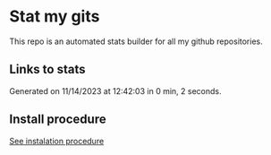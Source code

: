 # Stat my gits

This repo is an automated stats builder for all my github repositories.

## Links to stats


Generated on 11/14/2023 at 12:42:03 in 0 min, 2 seconds.

## Install procedure

[See instalation procedure](./src/install.md)
